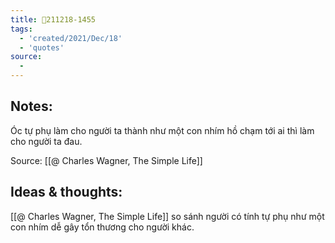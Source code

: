 ```yaml
---
title: 💬211218-1455
tags:
  - 'created/2021/Dec/18'
  - 'quotes'
source:
  - 
---
```


## Notes:
Óc tự phụ làm cho người ta thành như một con nhím hồ chạm tới ai thì làm cho người ta đau.

Source: [[@ Charles Wagner, The Simple Life]]

## Ideas & thoughts:
[[@ Charles Wagner, The Simple Life]] so sánh người có tính tự phụ như một con nhím dễ gây tổn thương cho người khác.
